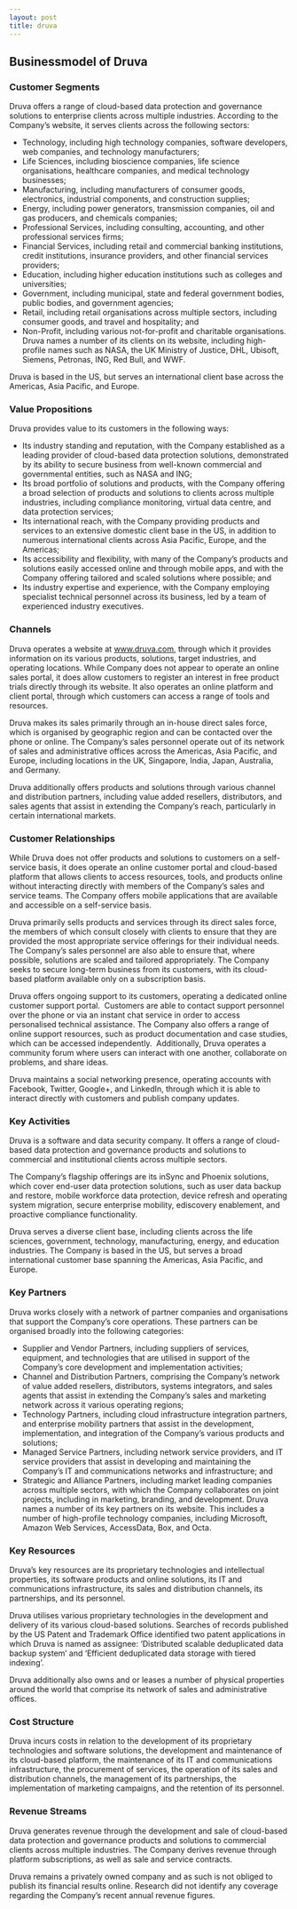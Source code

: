 ```yaml
---
layout: post
title: druva
---
```


Businessmodel of Druva
-----------------------

### Customer Segments

Druva offers a range of cloud-based data protection and governance solutions to enterprise clients across multiple industries. According to the Company’s website, it serves clients across the following sectors:

 * Technology, including high technology companies, software developers, web companies, and technology manufacturers;
* Life Sciences, including bioscience companies, life science organisations, healthcare companies, and medical technology businesses;
* Manufacturing, including manufacturers of consumer goods, electronics, industrial components, and construction supplies;
* Energy, including power generators, transmission companies, oil and gas producers, and chemicals companies;
* Professional Services, including consulting, accounting, and other professional services firms;
* Financial Services, including retail and commercial banking institutions, credit institutions, insurance providers, and other financial services providers;
* Education, including higher education institutions such as colleges and universities;
* Government, including municipal, state and federal government bodies, public bodies, and government agencies;
* Retail, including retail organisations across multiple sectors, including consumer goods, and travel and hospitality; and
* Non-Profit, including various not-for-profit and charitable organisations.
 Druva names a number of its clients on its website, including high-profile names such as NASA, the UK Ministry of Justice, DHL, Ubisoft, Siemens, Petronas, ING, Red Bull, and WWF.

Druva is based in the US, but serves an international client base across the Americas, Asia Pacific, and Europe.

### Value Propositions

Druva provides value to its customers in the following ways:

 * Its industry standing and reputation, with the Company established as a leading provider of cloud-based data protection solutions, demonstrated by its ability to secure business from well-known commercial and governmental entities, such as NASA and ING;
* Its broad portfolio of solutions and products, with the Company offering a broad selection of products and solutions to clients across multiple industries, including compliance monitoring, virtual data centre, and data protection services;
* Its international reach, with the Company providing products and services to an extensive domestic client base in the US, in addition to numerous international clients across Asia Pacific, Europe, and the Americas;
* Its accessibility and flexibility, with many of the Company’s products and solutions easily accessed online and through mobile apps, and with the Company offering tailored and scaled solutions where possible; and
* Its industry expertise and experience, with the Company employing specialist technical personnel across its business, led by a team of experienced industry executives.
 ### Channels

Druva operates a website at www.druva.com, through which it provides information on its various products, solutions, target industries, and operating locations. While Company does not appear to operate an online sales portal, it does allow customers to register an interest in free product trials directly through its website. It also operates an online platform and client portal, through which customers can access a range of tools and resources.

Druva makes its sales primarily through an in-house direct sales force, which is organised by geographic region and can be contacted over the phone or online. The Company’s sales personnel operate out of its network of sales and administrative offices across the Americas, Asia Pacific, and Europe, including locations in the UK, Singapore, India, Japan, Australia, and Germany.

Druva additionally offers products and solutions through various channel and distribution partners, including value added resellers, distributors, and sales agents that assist in extending the Company’s reach, particularly in certain international markets.

### Customer Relationships

While Druva does not offer products and solutions to customers on a self-service basis, it does operate an online customer portal and cloud-based platform that allows clients to access resources, tools, and products online without interacting directly with members of the Company’s sales and service teams. The Company offers mobile applications that are available and accessible on a self-service basis.

Druva primarily sells products and services through its direct sales force, the members of which consult closely with clients to ensure that they are provided the most appropriate service offerings for their individual needs. The Company’s sales personnel are also able to ensure that, where possible, solutions are scaled and tailored appropriately. The Company seeks to secure long-term business from its customers, with its cloud-based platform available only on a subscription basis.

Druva offers ongoing support to its customers, operating a dedicated online customer support portal.  Customers are able to contact support personnel over the phone or via an instant chat service in order to access personalised technical assistance. The Company also offers a range of online support resources, such as product documentation and case studies, which can be accessed independently.  Additionally, Druva operates a community forum where users can interact with one another, collaborate on problems, and share ideas.

Druva maintains a social networking presence, operating accounts with Facebook, Twitter, Google+, and LinkedIn, through which it is able to interact directly with customers and publish company updates.

### Key Activities

Druva is a software and data security company. It offers a range of cloud-based data protection and governance products and solutions to commercial and institutional clients across multiple sectors.

The Company’s flagship offerings are its inSync and Phoenix solutions, which cover end-user data protection solutions, such as user data backup and restore, mobile workforce data protection, device refresh and operating system migration, secure enterprise mobility, ediscovery enablement, and proactive compliance functionality.

Druva serves a diverse client base, including clients across the life sciences, government, technology, manufacturing, energy, and education industries. The Company is based in the US, but serves a broad international customer base spanning the Americas, Asia Pacific, and Europe.

### Key Partners

Druva works closely with a network of partner companies and organisations that support the Company’s core operations. These partners can be organised broadly into the following categories:

 * Supplier and Vendor Partners, including suppliers of services, equipment, and technologies that are utilised in support of the Company’s core development and implementation activities;
* Channel and Distribution Partners, comprising the Company’s network of value added resellers, distributors, systems integrators, and sales agents that assist in extending the Company’s sales and marketing network across it various operating regions;
* Technology Partners, including cloud infrastructure integration partners, and enterprise mobility partners that assist in the development, implementation, and integration of the Company’s various products and solutions;
* Managed Service Partners, including network service providers, and IT service providers that assist in developing and maintaining the Company’s IT and communications networks and infrastructure; and
* Strategic and Alliance Partners, including market leading companies across multiple sectors, with which the Company collaborates on joint projects, including in marketing, branding, and development.
 Druva names a number of its key partners on its website. This includes a number of high-profile technology companies, including Microsoft, Amazon Web Services, AccessData, Box, and Octa.

### Key Resources

Druva’s key resources are its proprietary technologies and intellectual properties, its software products and online solutions, its IT and communications infrastructure, its sales and distribution channels, its partnerships, and its personnel.

Druva utilises various proprietary technologies in the development and delivery of its various cloud-based solutions. Searches of records published by the US Patent and Trademark Office identified two patent applications in which Druva is named as assignee: ‘Distributed scalable deduplicated data backup system’ and ‘Efficient deduplicated data storage with tiered indexing’.

Druva additionally also owns and or leases a number of physical properties around the world that comprise its network of sales and administrative offices.

### Cost Structure

Druva incurs costs in relation to the development of its proprietary technologies and software solutions, the development and maintenance of its cloud-based platform, the maintenance of its IT and communications infrastructure, the procurement of services, the operation of its sales and distribution channels, the management of its partnerships, the implementation of marketing campaigns, and the retention of its personnel.

### Revenue Streams

Druva generates revenue through the development and sale of cloud-based data protection and governance products and solutions to commercial clients across multiple industries. The Company derives revenue through platform subscriptions, as well as sale and service contracts.

Druva remains a privately owned company and as such is not obliged to publish its financial results online. Research did not identify any coverage regarding the Company’s recent annual revenue figures.
